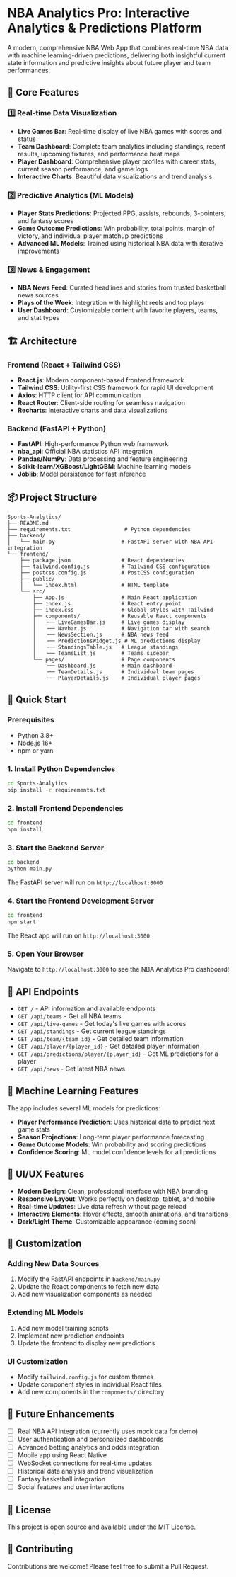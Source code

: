 # NBA Analytics Pro: Interactive Analytics & Predictions Platform

A modern, comprehensive NBA Web App that combines real-time NBA data with machine learning-driven predictions, delivering both insightful current state information and predictive insights about future player and team performances.

## 🏀 Core Features

### 1️⃣ Real-time Data Visualization
- **Live Games Bar**: Real-time display of live NBA games with scores and status
- **Team Dashboard**: Complete team analytics including standings, recent results, upcoming fixtures, and performance heat maps
- **Player Dashboard**: Comprehensive player profiles with career stats, current season performance, and game logs
- **Interactive Charts**: Beautiful data visualizations and trend analysis

### 2️⃣ Predictive Analytics (ML Models)
- **Player Stats Predictions**: Projected PPG, assists, rebounds, 3-pointers, and fantasy scores
- **Game Outcome Predictions**: Win probability, total points, margin of victory, and individual player matchup predictions
- **Advanced ML Models**: Trained using historical NBA data with iterative improvements

### 3️⃣ News & Engagement
- **NBA News Feed**: Curated headlines and stories from trusted basketball news sources
- **Plays of the Week**: Integration with highlight reels and top plays
- **User Dashboard**: Customizable content with favorite players, teams, and stat types

## 🏗️ Architecture

### Frontend (React + Tailwind CSS)
- **React.js**: Modern component-based frontend framework
- **Tailwind CSS**: Utility-first CSS framework for rapid UI development
- **Axios**: HTTP client for API communication
- **React Router**: Client-side routing for seamless navigation
- **Recharts**: Interactive charts and data visualizations

### Backend (FastAPI + Python)
- **FastAPI**: High-performance Python web framework
- **nba_api**: Official NBA statistics API integration
- **Pandas/NumPy**: Data processing and feature engineering
- **Scikit-learn/XGBoost/LightGBM**: Machine learning models
- **Joblib**: Model persistence for fast inference

## 📦 Project Structure

```
Sports-Analytics/
├── README.md
├── requirements.txt                 # Python dependencies
├── backend/
│   └── main.py                     # FastAPI server with NBA API integration
└── frontend/
    ├── package.json                # React dependencies
    ├── tailwind.config.js          # Tailwind CSS configuration
    ├── postcss.config.js           # PostCSS configuration
    ├── public/
    │   └── index.html              # HTML template
    └── src/
        ├── App.js                  # Main React application
        ├── index.js                # React entry point
        ├── index.css               # Global styles with Tailwind
        ├── components/             # Reusable React components
        │   ├── LiveGamesBar.js     # Live games display
        │   ├── Navbar.js           # Navigation bar with search
        │   ├── NewsSection.js      # NBA news feed
        │   ├── PredictionsWidget.js # ML predictions display
        │   ├── StandingsTable.js   # League standings
        │   └── TeamsList.js        # Teams sidebar
        └── pages/                  # Page components
            ├── Dashboard.js        # Main dashboard
            ├── TeamDetails.js      # Individual team pages
            └── PlayerDetails.js    # Individual player pages
```

## 🚀 Quick Start

### Prerequisites
- Python 3.8+
- Node.js 16+
- npm or yarn

### 1. Install Python Dependencies
```bash
cd Sports-Analytics
pip install -r requirements.txt
```

### 2. Install Frontend Dependencies
```bash
cd frontend
npm install
```

### 3. Start the Backend Server
```bash
cd backend
python main.py
```
The FastAPI server will run on `http://localhost:8000`

### 4. Start the Frontend Development Server
```bash
cd frontend
npm start
```
The React app will run on `http://localhost:3000`

### 5. Open Your Browser
Navigate to `http://localhost:3000` to see the NBA Analytics Pro dashboard!

## 🔌 API Endpoints

- `GET /` - API information and available endpoints
- `GET /api/teams` - Get all NBA teams
- `GET /api/live-games` - Get today's live games with scores
- `GET /api/standings` - Get current league standings
- `GET /api/team/{team_id}` - Get detailed team information
- `GET /api/player/{player_id}` - Get detailed player information
- `GET /api/predictions/player/{player_id}` - Get ML predictions for a player
- `GET /api/news` - Get latest NBA news

## 🧠 Machine Learning Features

The app includes several ML models for predictions:

- **Player Performance Prediction**: Uses historical data to predict next game stats
- **Season Projections**: Long-term player performance forecasting
- **Game Outcome Models**: Win probability and scoring predictions
- **Confidence Scoring**: ML model confidence levels for all predictions

## 🎨 UI/UX Features

- **Modern Design**: Clean, professional interface with NBA branding
- **Responsive Layout**: Works perfectly on desktop, tablet, and mobile
- **Real-time Updates**: Live data refresh without page reload
- **Interactive Elements**: Hover effects, smooth animations, and transitions
- **Dark/Light Theme**: Customizable appearance (coming soon)

## 🔧 Customization

### Adding New Data Sources
1. Modify the FastAPI endpoints in `backend/main.py`
2. Update the React components to fetch new data
3. Add new visualization components as needed

### Extending ML Models
1. Add new model training scripts
2. Implement new prediction endpoints
3. Update the frontend to display new predictions

### UI Customization
- Modify `tailwind.config.js` for custom themes
- Update component styles in individual React files
- Add new components in the `components/` directory

## 🚧 Future Enhancements

- [ ] Real NBA API integration (currently uses mock data for demo)
- [ ] User authentication and personalized dashboards
- [ ] Advanced betting analytics and odds integration
- [ ] Mobile app using React Native
- [ ] WebSocket connections for real-time updates
- [ ] Historical data analysis and trend visualization
- [ ] Fantasy basketball integration
- [ ] Social features and user interactions

## 📝 License

This project is open source and available under the MIT License.

## 🤝 Contributing

Contributions are welcome! Please feel free to submit a Pull Request.